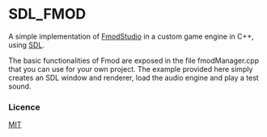 # SDL_FMOD

A simple implementation of [FmodStudio](https://fmod.com/) in a custom game engine in C++, using [SDL](https://www.libsdl.org/).

The basic functionalities of Fmod are exposed in the file fmodManager.cpp that you can use for your own project.
The example provided here simply creates an SDL window and renderer, load the audio engine and play a test sound.

### Licence

[MIT](https://mit-license.org/)
